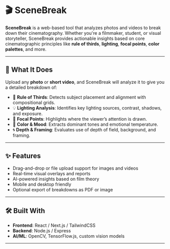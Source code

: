 # 🎬 SceneBreak

**SceneBreak** is a web-based tool that analyzes photos and videos to break down their cinematography. Whether you're a filmmaker, student, or visual storyteller, SceneBreak provides actionable insights based on core cinematographic principles like **rule of thirds**, **lighting**, **focal points**, **color palettes**, and more.

---

## 📸 What It Does

Upload any **photo** or **short video**, and SceneBreak will analyze it to give you a detailed breakdown of:

- 📐 **Rule of Thirds**: Detects subject placement and alignment with compositional grids.
- 💡 **Lighting Analysis**: Identifies key lighting sources, contrast, shadows, and exposure.
- 🎯 **Focal Points**: Highlights where the viewer’s attention is drawn.
- 🎨 **Color & Mood**: Extracts dominant tones and emotional temperature.
- 🌀 **Depth & Framing**: Evaluates use of depth of field, background, and framing.

---

## ✨ Features

- Drag-and-drop or file upload support for images and videos
- Real-time visual overlays and reports
- AI-powered insights based on film theory
- Mobile and desktop friendly
- Optional export of breakdowns as PDF or image

---

## 🛠️ Built With

- **Frontend**: React / Next.js / TailwindCSS
- **Backend**: Node.js / Express
- **AI/ML**: OpenCV, TensorFlow.js, custom vision models

---


